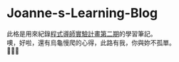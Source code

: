 # Joanne-s-Learning-Blog
此格是用來紀錄[程式導師實驗計畫第二期](https://github.com/Lidemy/mentor-program-2nd)的學習筆記。<br>
噢，好啦，還有烏龜慢爬的心得，此路有我，你與妳不孤單。<br>
🐢🐢🐢
